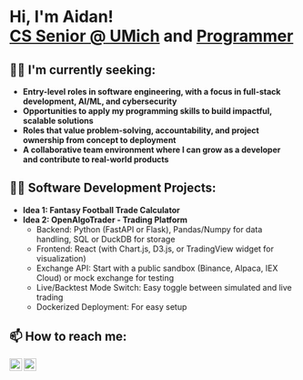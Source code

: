 <h1>Hi, I'm Aidan! <br/><a href="https://www.linkedin.com/in/aidan-barr/">CS Senior @ UMich</a> and <a href="https://github.com/aidanjbarr">Programmer</a>

<h2>👨‍💼 I'm currently seeking:</h2>

- <b>Entry-level roles in software engineering, with a focus in full-stack development, AI/ML, and cybersecurity</b>
- <b>Opportunities to apply my programming skills to build impactful, scalable solutions</b>
- <b>Roles that value problem-solving, accountability, and project ownership from concept to deployment</b>
- <b>A collaborative team environment where I can grow as a developer and contribute to real-world products</b>

<h2>👨‍💻 Software Development Projects:</h2>

- <b>Idea 1: Fantasy Football Trade Calculator</b>
- <b>Idea 2: OpenAlgoTrader - Trading Platform</b>
  - Backend: Python (FastAPI or Flask), Pandas/Numpy for data handling, SQL or DuckDB for storage
  - Frontend: React (with Chart.js, D3.js, or TradingView widget for visualization)
  - Exchange API: Start with a public sandbox (Binance, Alpaca, IEX Cloud) or mock exchange for testing
  - Live/Backtest Mode Switch: Easy toggle between simulated and live trading
  - Dockerized Deployment: For easy setup

<!--
- <b>Data Structures and Algorithms Practice (AlgoExpert)</b>
  - [Praciting DS & Algos in Python](https://github.com/joshmadakor1/Algorithms-Practice)
- <b>Full Stack Web App (React, NodeJS, Azure, and Machine Learning Components)</b>
  - [Image Analysis Middleware](https://github.com/joshmadakor1/4chan-Image-Analysis-Middleware-C964) <b><i>(Potentially NSFW)</b></i>
- <b>PowerShell</b>
  - [Windows EventLog: Failed RDP Logins Source IP to full GeoData Conversion](https://github.com/joshmadakor1/Sentinel-Lab)
  - [JWipe (Disk Wiping Utility)](https://github.com/joshmadakor1/Jwipe.PowerShell)
  - [Active Directory Bulk User Creation](https://github.com/joshmadakor1/AD_PS)
  - [FIM (File Integrity Monitor)](https://github.com/joshmadakor1/PowerShell-Integrity-FIM)
- <b>C# (.NET Desktop Applications)</b>
  - [Ransomware Proof of Concept (Encrypter)](https://github.com/joshmadakor1/EncrypterPOC)
  - [Ransomware Proof of Concept (Decrypter)](https://github.com/joshmadakor1/DecrypterPOC)
  - [Keylogger with Email Capability](https://github.com/joshmadakor1/Key-Logger-With-Email)
- <b>Python</b>
  - [Package Delivery Application (Datastructures and Algorithms Demo)](https://github.com/joshmadakor1/Package-Delivery-Pathfinding-Algorithm)
-->
  

<h2>📫 How to reach me:</h2>

[<img align="left" alt="AidanBarr | GMail" width="22px" src="https://cdn.jsdelivr.net/npm/simple-icons@v3/icons/gmail.svg" />][gmail]
[<img align="left" alt="AidanBarr | LinkedIn" width="22px" src="https://cdn.jsdelivr.net/npm/simple-icons@v3/icons/linkedin.svg" />][linkedin]

[gmail]: mailto:aidanjbarr@gmail.com
[linkedin]: https://linkedin.com/in/aidan-barr

<!--
**aidanjbarr/aidanjbarr** is a ✨ _special_ ✨ repository because its `README.md` (this file) appears on your GitHub profile.

Here are some ideas to get you started:

- 🔭 I’m currently working on ...
- 🌱 I’m currently learning ...
- 👯 I’m looking to collaborate on ...
- 🤔 I’m looking for help with ...
- 💬 Ask me about ...
- 📫 How to reach me: ...
- 😄 Pronouns: ...
- ⚡ Fun fact: ...
-->
